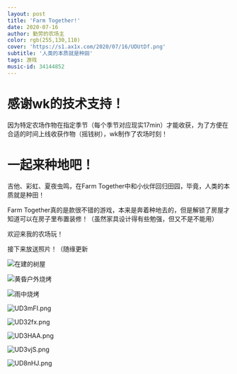 ```yaml
---
layout: post
title: 'Farm Together!'
date: 2020-07-16
author: 勤劳的农场主
color: rgb(255,130,110)
cover: 'https://s1.ax1x.com/2020/07/16/UDUtDf.png'
subtitle: '人类的本质就是种田'
tags: 游戏
music-id: 34144852
---
```




<h2 id="farmtime"></h2>

<script>
    function time() {
        var date = new Date();
        var utime = date.getTime() - 1594790640000;
        var aseason = 17 * 60 * 1000;
        switch (Math.floor(utime/aseason)%4){
            case 0:
                var season = "冬";break;
            case 1:
                var season = "春";break;
            case 2:
                var season = "夏";break;
            case 3:
                var season = "秋";break;
        }
        var str = "此刻我的农场时间:  " + season + Math.floor(utime % aseason / 60000) + "/17";
        var div1 = document.getElementById("farmtime");
        div1.innerHTML = str;
    }
    setInterval(time,5000);
</script>

# 感谢wk的技术支持！

因为特定农场作物在指定季节（每个季节对应现实17min）才能收获，为了方便在合适的时间上线收获作物（摇钱树），wk制作了农场时刻！

# 一起来种地吧！

吉他、彩虹、夏夜虫鸣，在Farm Together中和小伙伴回归田园，毕竟，人类的本质就是种田！

Farm Together真的是款很不错的游戏，本来是奔着种地去的，但是解锁了房屋才知道可以在房子里布置装修！（虽然家具设计得有些勉强，但又不是不能用）

欢迎来我的农场玩！

接下来放送照片！（随缘更新

![在建的树屋](https://s1.ax1x.com/2020/07/16/UDlw40.png)

![黄昏户外烧烤](https://s1.ax1x.com/2020/07/16/UDlvPP.png)

![雨中烧烤](https://s1.ax1x.com/2020/07/16/UD1UMD.png)

![UD3mFI.png](https://s1.ax1x.com/2020/07/16/UD3mFI.png)

![UD32fx.png](https://s1.ax1x.com/2020/07/16/UD32fx.png)

![UD3HAA.png](https://s1.ax1x.com/2020/07/16/UD3HAA.png)

![UD3vjS.png](https://s1.ax1x.com/2020/07/16/UD3vjS.png)

![UD8nHJ.png](https://s1.ax1x.com/2020/07/16/UD8nHJ.png)
